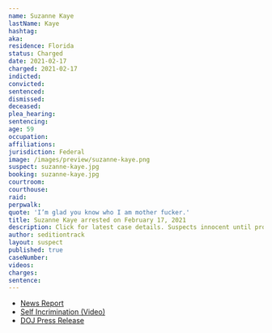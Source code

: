 ```yaml
---
name: Suzanne Kaye
lastName: Kaye
hashtag:
aka:
residence: Florida
status: Charged
date: 2021-02-17
charged: 2021-02-17
indicted:
convicted:
sentenced:
dismissed:
deceased:
plea_hearing:
sentencing:
age: 59
occupation:
affiliations:
jurisdiction: Federal
image: /images/preview/suzanne-kaye.png
suspect: suzanne-kaye.jpg
booking: suzanne-kaye.jpg
courtroom:
courthouse:
raid:
perpwalk:
quote: 'I’m glad you know who I am mother fucker.'
title: Suzanne Kaye arrested on February 17, 2021
description: Click for latest case details. Suspects innocent until proven guilty.
author: seditiontrack
layout: suspect
published: true
caseNumber:
videos:
charges:
sentence:
---
```

- [News Report](https://www.clickorlando.com/news/florida/2021/02/20/feds-florida-woman-threatened-to-kill-agents-investigating-capitol-riot-tip/)
- [Self Incrimination (Video)](https://www.publishedreporter.com/2021/02/22/feds-boca-raton-resident-who-threatened-to-kill-fbi-agents-charged-in-west-palm-beach-federal-court/)
- [DOJ Press Release](https://www.justice.gov/usao-sdfl/pr/boca-raton-resident-who-threatened-kill-fbi-agents-charged-west-palm-beach-federal)
